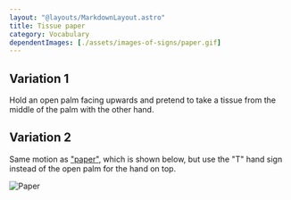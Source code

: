 ```yaml
---
layout: "@layouts/MarkdownLayout.astro"
title: Tissue paper
category: Vocabulary
dependentImages: [./assets/images-of-signs/paper.gif]
---
```


## Variation 1

Hold an open palm facing upwards
and pretend to take a tissue from the middle of the palm with the other hand.

## Variation 2

Same motion as ["paper"](./paper), which is shown below,
but use the "T" hand sign instead of the open palm for the hand on top.

![Paper](@signs/paper.gif)
